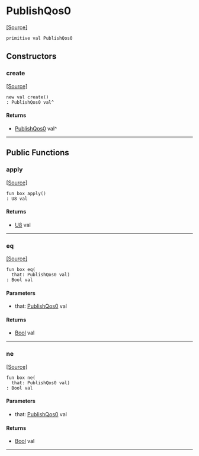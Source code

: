 # PublishQos0
<span class="source-link">[[Source]](src/mqtt-primitives/pubFlags.md#L-0-6)</span>
```pony
primitive val PublishQos0
```

## Constructors

### create
<span class="source-link">[[Source]](src/mqtt-primitives/pubFlags.md#L-0-6)</span>


```pony
new val create()
: PublishQos0 val^
```

#### Returns

* [PublishQos0](mqtt-primitives-PublishQos0.md) val^

---

## Public Functions

### apply
<span class="source-link">[[Source]](src/mqtt-primitives/pubFlags.md#L-0-6)</span>


```pony
fun box apply()
: U8 val
```

#### Returns

* [U8](builtin-U8.md) val

---

### eq
<span class="source-link">[[Source]](src/mqtt-primitives/pubFlags.md#L-0-6)</span>


```pony
fun box eq(
  that: PublishQos0 val)
: Bool val
```
#### Parameters

*   that: [PublishQos0](mqtt-primitives-PublishQos0.md) val

#### Returns

* [Bool](builtin-Bool.md) val

---

### ne
<span class="source-link">[[Source]](src/mqtt-primitives/pubFlags.md#L-0-6)</span>


```pony
fun box ne(
  that: PublishQos0 val)
: Bool val
```
#### Parameters

*   that: [PublishQos0](mqtt-primitives-PublishQos0.md) val

#### Returns

* [Bool](builtin-Bool.md) val

---

